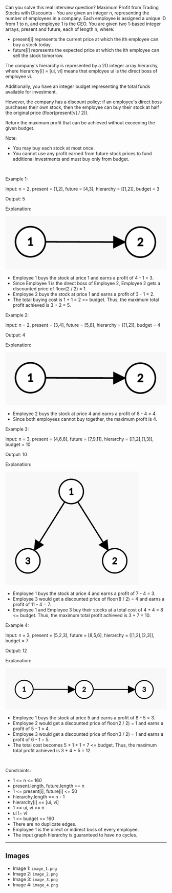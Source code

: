 Can you solve this real interview question? Maximum Profit from Trading Stocks with Discounts - You are given an integer n, representing the number of employees in a company. Each employee is assigned a unique ID from 1 to n, and employee 1 is the CEO. You are given two 1-based integer arrays, present and future, each of length n, where:

 * present[i] represents the current price at which the ith employee can buy a stock today.
 * future[i] represents the expected price at which the ith employee can sell the stock tomorrow.

The company's hierarchy is represented by a 2D integer array hierarchy, where hierarchy[i] = [ui, vi] means that employee ui is the direct boss of employee vi.

Additionally, you have an integer budget representing the total funds available for investment.

However, the company has a discount policy: if an employee's direct boss purchases their own stock, then the employee can buy their stock at half the original price (floor(present[v] / 2)).

Return the maximum profit that can be achieved without exceeding the given budget.

Note:

 * You may buy each stock at most once.
 * You cannot use any profit earned from future stock prices to fund additional investments and must buy only from budget.

 

Example 1:

Input: n = 2, present = [1,2], future = [4,3], hierarchy = [[1,2]], budget = 3

Output: 5

Explanation:

![Example 1](./image_1.png)

 * Employee 1 buys the stock at price 1 and earns a profit of 4 - 1 = 3.
 * Since Employee 1 is the direct boss of Employee 2, Employee 2 gets a discounted price of floor(2 / 2) = 1.
 * Employee 2 buys the stock at price 1 and earns a profit of 3 - 1 = 2.
 * The total buying cost is 1 + 1 = 2 <= budget. Thus, the maximum total profit achieved is 3 + 2 = 5.

Example 2:

Input: n = 2, present = [3,4], future = [5,8], hierarchy = [[1,2]], budget = 4

Output: 4

Explanation:

![Example 1](./image_1.png)

 * Employee 2 buys the stock at price 4 and earns a profit of 8 - 4 = 4.
 * Since both employees cannot buy together, the maximum profit is 4.

Example 3:

Input: n = 3, present = [4,6,8], future = [7,9,11], hierarchy = [[1,2],[1,3]], budget = 10

Output: 10

Explanation:

![Example 3](./image_3.png)

 * Employee 1 buys the stock at price 4 and earns a profit of 7 - 4 = 3.
 * Employee 3 would get a discounted price of floor(8 / 2) = 4 and earns a profit of 11 - 4 = 7.
 * Employee 1 and Employee 3 buy their stocks at a total cost of 4 + 4 = 8 <= budget. Thus, the maximum total profit achieved is 3 + 7 = 10.

Example 4:

Input: n = 3, present = [5,2,3], future = [8,5,6], hierarchy = [[1,2],[2,3]], budget = 7

Output: 12

Explanation:

![Example 4](./image_4.png)

 * Employee 1 buys the stock at price 5 and earns a profit of 8 - 5 = 3.
 * Employee 2 would get a discounted price of floor(2 / 2) = 1 and earns a profit of 5 - 1 = 4.
 * Employee 3 would get a discounted price of floor(3 / 2) = 1 and earns a profit of 6 - 1 = 5.
 * The total cost becomes 5 + 1 + 1 = 7 <= budget. Thus, the maximum total profit achieved is 3 + 4 + 5 = 12.

 

Constraints:

 * 1 <= n <= 160
 * present.length, future.length == n
 * 1 <= present[i], future[i] <= 50
 * hierarchy.length == n - 1
 * hierarchy[i] == [ui, vi]
 * 1 <= ui, vi <= n
 * ui != vi
 * 1 <= budget <= 160
 * There are no duplicate edges.
 * Employee 1 is the direct or indirect boss of every employee.
 * The input graph hierarchy is guaranteed to have no cycles.

---

## Images

- Image 1: `image_1.png`
- Image 2: `image_2.png`
- Image 3: `image_3.png`
- Image 4: `image_4.png`
